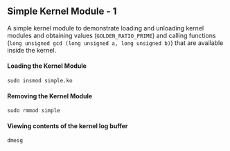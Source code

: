 ## Simple Kernel Module - 1
A simple kernel module to demonstrate loading and unloading kernel modules and obtaining values (`GOLDEN_RATIO_PRIME`) and calling functions (`long unsigned gcd (long unsigned a, long unsigned b)`) that are available inside the kernel.  
  
#### Loading the Kernel Module
`sudo insmod simple.ko`
#### Removing the Kernel Module
`sudo rmmod simple`
#### Viewing contents of the kernel log buffer
`dmesg`
